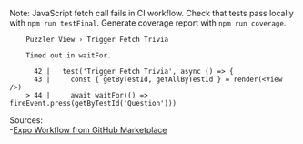 Note: JavaScript fetch call fails in CI workflow. Check that tests pass locally with `npm run testFinal`. Generate coverage report with `npm run coverage`.

```
    Puzzler View › Trigger Fetch Trivia

    Timed out in waitFor.

      42 |   test('Trigger Fetch Trivia', async () => {
      43 |     const { getByTestId, getAllByTestId } = render(<View />)
    > 44 |     await waitFor(() => fireEvent.press(getByTestId('Question')))
```

Sources:   
-[Expo Workflow from GitHub Marketplace](https://github.com/marketplace/actions/expo-github-action)   
